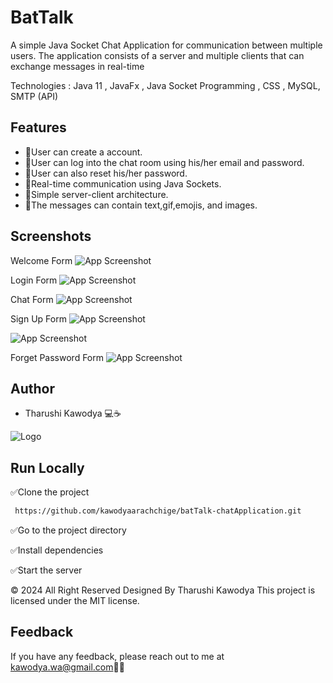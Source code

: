 
# BatTalk 
A simple Java Socket Chat Application for communication between multiple users. The application consists of a server and multiple clients that can exchange messages in real-time

Technologies :
        Java 11 ,
        JavaFx ,
        Java Socket Programming ,
        CSS ,
        MySQL,
        SMTP (API)

## Features

- 🦇User can create a account.
- 🦇User can log into the chat room using his/her email and password.
- 🦇User can also reset his/her password.
- 🦇Real-time communication using Java Sockets.
- 🦇Simple server-client architecture.
- 🦇The messages can contain text,gif,emojis, and images.


## Screenshots
Welcome Form
![App Screenshot](https://i.imgur.com/ScEjoy6.png)

Login Form
![App Screenshot](https://i.imgur.com/MnET6og.png)

Chat Form
![App Screenshot](https://i.imgur.com/4z0CAMP.png)

Sign Up Form
![App Screenshot](https://i.imgur.com/Vo9ucrK.png)

![App Screenshot](https://i.imgur.com/HI2oH0x.png)

Forget Password Form
![App Screenshot](https://i.imgur.com/HraFjcT.png)

## Author

- Tharushi Kawodya 💻☕️

![Logo](https://i.imgur.com/tUtYrBF.png)


## Run Locally

✅Clone the project

```bash
 https://github.com/kawodyaarachchige/batTalk-chatApplication.git
```

✅Go to the project directory

✅Install dependencies

✅Start the server

© 2024 All Right Reserved Designed By Tharushi Kawodya
This project is licensed under the MIT license.

## Feedback

If you have any feedback, please reach out to me at kawodya.wa@gmail.com🦇😍

